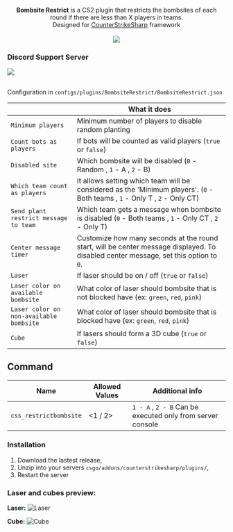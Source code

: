 <p align="center">
<b>Bombsite Restrict</b> is a CS2 plugin that restricts the bombsites of each round if there are less than X players in teams.<br>
Designed for <a href="https://github.com/roflmuffin/CounterStrikeSharp">CounterStrikeSharp</a> framework<br>
<br>
<a href="https://buymeacoffee.com/sourcefactory">
<img src="https://img.buymeacoffee.com/button-api/?text=Support Me&emoji=🚀&slug=sourcefactory&button_colour=e6005c&font_colour=ffffff&font_family=Lato&outline_colour=000000&coffee_colour=FFDD00" />
</a>
</p>

### Discord Support Server
[<img src="https://discordapp.com/api/guilds/1149315368465211493/widget.png?style=banner2">](https://discord.gg/Tzmq98gwqF)

## 

Configuration in
```configs/plugins/BombsiteRestrict/BombsiteRestrict.json```

|   | What it does |
| ------------- | ------------- |
| `Minimum players`  | Minimum number of players to disable random planting |
| `Count bots as players` | If bots will be counted as valid players (`true` or `false`) |
| `Disabled site` | Which bombsite will be disabled (`0` - Random , `1` - A , `2` - B) |
| `Which team count as players` | It allows setting which team will be considered as the 'Minimum players'. (`0` - Both teams , `1` - Only T , `2` - Only CT)|
| `Send plant restrict message to team` | Which team gets a message when bombsite is disabled (`0` - Both teams , `1` - Only CT , `2` - Only T)|
| `Center message timer` | Customize how many seconds at the round start, will be center message displayed. To disabled center message, set this option to `0`. |
| `Laser` | If laser should be on / off (`true` or `false`) |
| `Laser color on available bombsite` | What color of laser should bombsite that is not blocked have (ex: `green`, `red`, `pink`) |
| `Laser color on non-available bombsite` | What color of laser should bombsite that is blocked have (ex: `green`, `red`, `pink`) |
| `Cube` | If lasers should form a 3D cube (`true` or `false`) |

## Command
|  Name | Allowed Values | Additional info  |
| ------------- | ------------- | ------------- |
| `css_restrictbombsite` | <1 / 2> | `1 - A` , `2 - B` Can be executed only from server console |


### Installation
1. Download the lastest release,
2. Unzip into your servers `csgo/addons/counterstrikesharp/plugins/`,
3. Restart the server


### Laser and cubes preview:
**Laser:**
![Laser](imgs/laser.jpg)

**Cube:**
![Cube](imgs/cube.jpg)